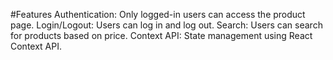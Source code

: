 #Features
Authentication: Only logged-in users can access the product page.
Login/Logout: Users can log in and log out.
Search: Users can search for products based on price.
Context API: State management using React Context API.
